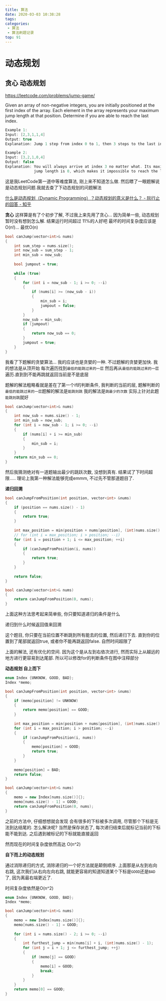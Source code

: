 ```yaml
---
title: 算法
date: 2020-03-03 10:38:28
tags:
categories:
 - 算法
 - 算法刷题记录
top: 91
---
```

# 动态规划
## 贪心 动态规划
https://leetcode.com/problems/jump-game/

Given an array of non-negative integers, you are initially positioned at the first index of the array.
Each element in the array represents your maximum jump length at that position.
Determine if you are able to reach the last index.
```c++
Example 1:
Input: [2,3,1,1,4]
Output: true
Explanation: Jump 1 step from index 0 to 1, then 3 steps to the last index.

Example 2:
Input: [3,2,1,0,4]
Output: false
Explanation: You will always arrive at index 3 no matter what. Its maximum
             jump length is 0, which makes it impossible to reach the last index.
```
这是我LeetCode第一道中等难度算法, 刚上来不知道怎么做. 然后瞟了一眼题解说是动态规划问题.我就去查了下动态规划的问题解法

[什么是动态规划（Dynamic Programming）？动态规划的意义是什么？ - 阮行止的回答 - 知乎](https://www.zhihu.com/question/23995189/answer/613096905)

**贪心**
这样算是有了个初步了解, 不过我上来先用了贪心... 因为简单一些, 动态规划暂时没有想到怎么解.
结果运行时间超过 11%的人好吧 最坏的时间复杂度应该是O(n!)... 最优O(n)
```c++
bool canJump(vector<int>& nums)
{
    int sum_step = nums.size();
    int now_sub = sum_step - 1;
    int min_sub = now_sub;
    
    bool jumpout = true;
    
    while (true)
    {
        for (int i = now_sub - 1; i >= 0; --i)
        {
            if (nums[i] >= (now_sub - i))
            {
                min_sub = i;
                jumpout = false;
            }
        }
        now_sub = min_sub;
        if (jumpout)
        {
            return now_sub == 0;
        }
        jumpout = true;
    }
}
```
我看了下题解的贪婪算法... 我的应该也是贪婪的一种. 不过题解的贪婪更加快.
我的想法是从顶开始 每次遍历找到`最低的能跳过来的一层` 然后再从`最低的能跳过来的一层`遍历.直到到不能再跳就返回当前是不是底层

题解的解法粗略看就是差在了第一个if的判断条件, 我判断的当前的层, 题解判断的`最低的能跳过来的一层`题解的解法是`能跳则跳` 我的解法是`跳最少的次数` 实际上针对此题`能跳则跳`就好
```c++
bool canJump(vector<int>& nums)
{
    int now_sub = nums.size() - 1;
    int min_sub = now_sub;
    for (int i = now_sub - 1; i >= 0; --i)
    {
        if (nums[i] + i >= min_sub)
        {
            min_sub = i;    
        }
    }  
    return min_sub == 0;
}
```
然后我猜测绝对有一道题输出最少的跳跃次数, 没想到真有. 结果试了下时间超限.....
理论上我第一种解法能够完成emmm, 不过先不管那道题目了.

**递归回溯**
```c++
bool canJumpFromPosition(int position, vector<int> &nums)
{
    if (position == nums.size() - 1)
    {
        return true;
    }
    
    int max_position = min(position + nums[position], (int)nums.size() - 1);
    // for (int i = max_position; i > position; --i)
    for (int i = position + 1; i <= max_position; ++i)
    {
        if (canJumpFromPosition(i, nums))
        {
            return true;
        }
    }
    
    return false;
}

bool canJump(vector<int>& nums)
{
    return canJumpFromPosition(0, nums);
}
```
上面这种方法思考起来简单些, 你只要知道递归的条件是什么

递归到什么时候返回值来回溯

这个题目, 你只要在当前位置不断跳到所有能去的位置, 然后递归下去. 直到你的位置到了尾部就返回true, 或者你不能再跳返回false. 自然时间超限了

上面的解法, 还有优化的空间. 因为这个是从左到右依次进行, 然而实际上从越远的地方进行更容易到达尾部. 所以可以修改for的判断条件在图中注释部分

**动态规划 自上而下**
```c++
enum Index {UNKNOW, GOOD, BAD};
Index *memo;

bool canJumpFromPosition(int position, vector<int> &nums)
{
    if (memo[position] != UNKNOW)
    {
        return memo[position] == GOOD;
    }
    
    int max_position = min(position + nums[position], (int)nums.size() - 1);
    for (int i = max_position; i > position; --i)
    {
        if (canJumpFromPosition(i, nums))
        {
            memo[position] = GOOD;
            return true;
        }
    }
    
    memo[position] = BAD;
    return false;
}

bool canJump(vector<int>& nums)
{
    memo = new Index[nums.size()]{};
    memo[nums.size() - 1] = GOOD;
    return canJumpFromPosition(0, nums);
}
```
之前的方法中, 仔细想想就会发现 会有很多的下标被多次调用, 尽管那个下标是无法到达结尾的. 怎么解决呢? 当然是保存状态了, 每次递归结束后就标记当前的下标能不能到达. 之后遇到被标记的下标就能直接返回

然而现在的时间复杂度依然高达 O(n^2)

**自下而上的动态规划**

通过消除递归的方式, 消除递归的一个好方法就是颠倒顺序. 上面那是从左到右向右跳, 这次我们从右向左向右跳, 就能更容易的知道知道某个下标是`GOOD`还是`BAD`了, 因为离最右端更近了.

时间复杂度依然是O(n^2)
```c++
enum Index {UNKNOW, GOOD, BAD};
Index *memo;

bool canJump(vector<int>& nums)
{
    memo = new Index[nums.size()]{};
    memo[nums.size() - 1] = GOOD;
    
    for (int i = nums.size() - 2; i >= 0; --i)
    {
        int furthest_jump = min(nums[i] + i, (int)nums.size() - 1);
        for (int j = i + 1; j <= furthest_jump; ++j)
        {
            if (memo[j] == GOOD)
            {
                memo[i] = GOOD;
                break;
            }
        }
    }
    return memo[0] == GOOD;
}
```